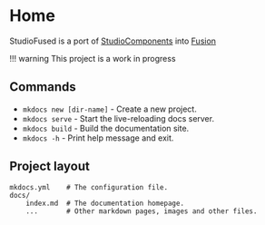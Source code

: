 # Home

StudioFused is a port of [StudioComponents](https://github.com/sircfenner/StudioComponents/) into [Fusion](https://github.com/Elttob/Fusion)

!!! warning
This project is a work in progress

## Commands

- `mkdocs new [dir-name]` - Create a new project.
- `mkdocs serve` - Start the live-reloading docs server.
- `mkdocs build` - Build the documentation site.
- `mkdocs -h` - Print help message and exit.

## Project layout

    mkdocs.yml    # The configuration file.
    docs/
        index.md  # The documentation homepage.
        ...       # Other markdown pages, images and other files.
